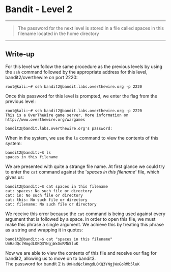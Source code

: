 # Bandit - Level 2
-------------
> The password for the next level is stored in a file called spaces in this filename located in the home directory
-------------

## Write-up

For this level we follow the same procedure as the previous levels by using the `ssh` command followed by the appropriate address for this level, bandit2/overthewire on port 2220:

```
root@kali:~# ssh bandit2@bandit.labs.overthewire.org -p 2220
```

Once this password for this level is prompted, we enter the flag from the previous level:

```
root@kali:~# ssh bandit2@bandit.labs.overthewire.org -p 2220
This is a OverTheWire game server. More information on http://www.overthewire.org/wargames

bandit2@bandit.labs.overthewire.org's password: 
```

When in the system, we use the `ls` command to view the contents of this system:

```
bandit2@bandit:~$ ls
spaces in this filename
```

We are presented with quite a strange file name. At first glance we could try to enter the `cat` command against the '*spaces in this filename*' file, which gives us: 

```
bandit2@bandit:~$ cat spaces in this filename
cat: spaces: No such file or directory
cat: in: No such file or directory
cat: this: No such file or directory
cat: filename: No such file or directory
```

We receive this error because the `cat` command is being used against every argument that is followed by a space. In order to open this file, we must make this phrase a single argument. We achieve this by treating this phrase as a string and wrapping it in quotes:

```
bandit2@bandit:~$ cat "spaces in this filename"
UmHadQclWmgdLOKQ3YNgjWxGoRMb5luK
```

Now we are able to view the contents of this file and receive our flag for bandit2, allowing us to move on to bandit3.  
The password for bandit 2 is `UmHadQclWmgdLOKQ3YNgjWxGoRMb5luK`
